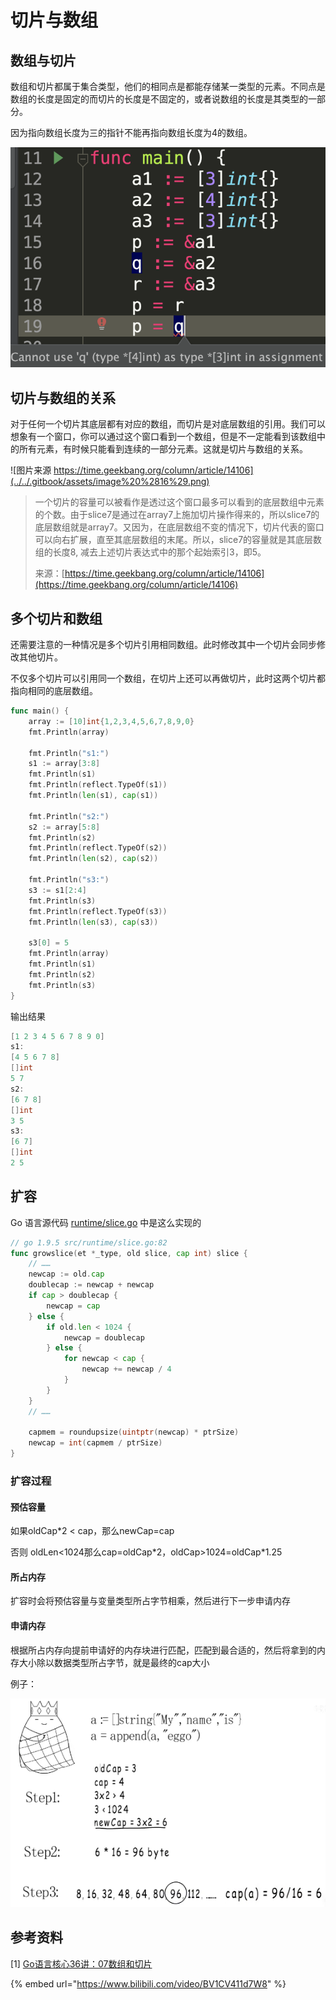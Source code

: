 # 切片与数组

## 数组与切片

数组和切片都属于集合类型，他们的相同点是都能存储某一类型的元素。不同点是数组的长度是固定的而切片的长度是不固定的，或者说数组的长度是其类型的一部分。

因为指向数组长度为三的指针不能再指向数组长度为4的数组。

![](../../.gitbook/assets/image%20%2815%29.png)

## 切片与数组的关系

对于任何一个切片其底层都有对应的数组，而切片是对底层数组的引用。我们可以想象有一个窗口，你可以通过这个窗口看到一个数组，但是不一定能看到该数组中的所有元素，有时候只能看到连续的一部分元素。这就是切片与数组的关系。

![&#x56FE;&#x7247;&#x6765;&#x6E90; https://time.geekbang.org/column/article/14106](../../.gitbook/assets/image%20%2816%29.png)

> 一个切片的容量可以被看作是透过这个窗口最多可以看到的底层数组中元素的个数。由于slice7是通过在array7上施加切片操作得来的，所以slice7的底层数组就是array7。又因为，在底层数组不变的情况下，切片代表的窗口可以向右扩展，直至其底层数组的末尾。所以，slice7的容量就是其底层数组的长度8, 减去上述切片表达式中的那个起始索引3，即5。
>
> 来源：[https://time.geekbang.org/column/article/14106](https://time.geekbang.org/column/article/14106)

## 多个切片和数组

还需要注意的一种情况是多个切片引用相同数组。此时修改其中一个切片会同步修改其他切片。

不仅多个切片可以引用同一个数组，在切片上还可以再做切片，此时这两个切片都指向相同的底层数组。

```go
func main() {
	array := [10]int{1,2,3,4,5,6,7,8,9,0}
	fmt.Println(array)

	fmt.Println("s1:")
	s1 := array[3:8]
	fmt.Println(s1)
	fmt.Println(reflect.TypeOf(s1))
	fmt.Println(len(s1), cap(s1))

	fmt.Println("s2:")
	s2 := array[5:8]
	fmt.Println(s2)
	fmt.Println(reflect.TypeOf(s2))
	fmt.Println(len(s2), cap(s2))

	fmt.Println("s3:")
	s3 := s1[2:4]
	fmt.Println(s3)
	fmt.Println(reflect.TypeOf(s3))
	fmt.Println(len(s3), cap(s3))
	
	s3[0] = 5
	fmt.Println(array)
	fmt.Println(s1)
	fmt.Println(s2)
	fmt.Println(s3)
}
```

输出结果

```go
[1 2 3 4 5 6 7 8 9 0]
s1:
[4 5 6 7 8]
[]int
5 7
s2:
[6 7 8]
[]int
3 5
s3:
[6 7]
[]int
2 5
```

## 扩容

Go 语言源代码 [runtime/slice.go](https://golang.org/src/runtime/slice.go) 中是这么实现的

```go
// go 1.9.5 src/runtime/slice.go:82
func growslice(et *_type, old slice, cap int) slice {
    // ……
    newcap := old.cap
	doublecap := newcap + newcap
	if cap > doublecap {
		newcap = cap
	} else {
		if old.len < 1024 {
			newcap = doublecap
		} else {
			for newcap < cap {
				newcap += newcap / 4
			}
		}
	}
	// ……
	
	capmem = roundupsize(uintptr(newcap) * ptrSize)
	newcap = int(capmem / ptrSize)
}
```

### 扩容过程

#### 预估容量

如果oldCap\*2 &lt; cap，那么newCap=cap

否则 oldLen&lt;1024那么cap=oldCap\*2，oldCap&gt;1024=oldCap\*1.25

#### 所占内存

扩容时会将预估容量与变量类型所占字节相乘，然后进行下一步申请内存

#### 申请内存

根据所占内存向提前申请好的内存块进行匹配，匹配到最合适的，然后将拿到的内存大小除以数据类型所占字节，就是最终的cap大小

例子：

![](../../.gitbook/assets/image%20%2843%29.png)

## 参考资料

\[1\] [Go语言核心36讲：07数组和切片](https://time.geekbang.org/column/article/14106)

{% embed url="https://www.bilibili.com/video/BV1CV411d7W8" %}



